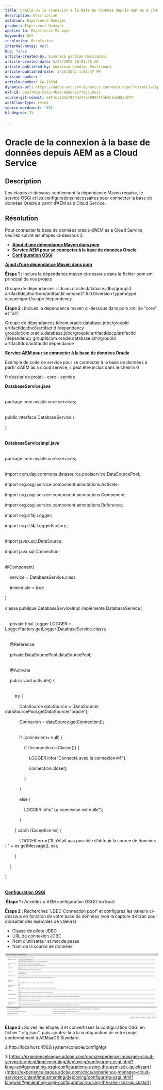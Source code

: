```yaml
---
title: Oracle de la connexion à la base de données depuis AEM as a Cloud Service
description: Description
solution: Experience Manager
product: Experience Manager
applies-to: Experience Manager
keywords: KCS
resolution: Resolution
internal-notes: null
bug: false
article-created-by: Kumaresa pandian Masilamani
article-created-date: 5/25/2022 10:01:25 AM
article-published-by: Kumaresa pandian Masilamani
article-published-date: 5/25/2022 1:01:47 PM
version-number: 1
article-number: KA-19694
dynamics-url: https://adobe-ent.crm.dynamics.com/main.aspx?forceUCI=1&pagetype=entityrecord&etn=knowledgearticle&id=69414ca1-11dc-ec11-a7b6-0022480b073d
exl-id: 6a23706e-5812-4ba9-a9a6-127785c169c2
source-git-commit: e8f4ca2dd578944d4fe399074fab461de88ad247
workflow-type: tm+mt
source-wordcount: '351'
ht-degree: 1%

---
```


# Oracle de la connexion à la base de données depuis AEM as a Cloud Service

## Description


Les étapes ci-dessous contiennent la dépendance Maven requise, le service OSGi et les configurations nécessaires pour connecter la base de données Oracle à partir d’AEM as a Cloud Service.


## Résolution


Pour connecter la base de données oracle d’AEM as a Cloud Service, veuillez suivre les étapes ci-dessous 3.

- <u><b>Ajout d’une dépendance Maven dans pom</b></u>
- <u><b>Service AEM pour se connecter à la base de données Oracle</b></u>
- <u><b>Configuration OSGi</b></u>


<u><b>Ajout d’une dépendance Maven dans pom</b></u>

<b>Étape 1 :</b> Inclure la dépendance maven ci-dessous dans le fichier pom.xml principal de vos projets

Groupe de dépendances : Idcom.oracle.database.jdbc/groupId artifactIdojdbc-bom/artifactId version21.5.0.0/version typom/type scopeimport/scope /dependency

<b>Étape 2 : </b>Incluez la dépendance maven ci-dessous dans pom.xml de &quot;core&quot; et &quot;all&quot;.

Groupe de dépendances Idcom.oracle.database.jdbc/groupId artifactIdojdbc8/artifactId /dependency groupIdcom.oracle.database.jdbc/groupId artifactIducp/artifactId /dependency groupIdcom.oracle.database.xml/groupId artifactIddb/artifactId dépendance

<u><b>Service AEM pour se connecter à la base de données Oracle</b></u>

Exemple de code de service pour se connecter à la base de données à partir d’AEM as a cloud service, il peut être inclus dans le chemin 0

0 dossier de projet - core - service

<b>DatabaseService.java</b>
<br><br><br>package com.mysite.core.services;<br> <br><br>public interface DatabaseService {<br><br>}<br><br><br>
<b>DatabaseServiceImpl.java</b>
<br><br><br>package com.mysite.core.services;<br> <br><br>import com.day.commons.datasource.poolservice.DataSourcePool;<br><br>import org.osgi.service.component.annotations.Activate;<br><br>import org.osgi.service.component.annotations.Component;<br><br>import org.osgi.service.component.annotations.Reference;<br><br>import org.slf4j.Logger;<br><br>import org.slf4j.LoggerFactory ;<br> <br><br>import javax.sql.DataSource;<br><br>import java.sql.Connection;<br> <br><br>@Component(<br><br>    service = DatabaseService.class,<br><br>    immediate = true<br><br>)<br><br>classe publique DatabaseServiceImpl implémente DatabaseService{<br> <br><br>    private final Logger LOGGER = LoggerFactory.getLogger(DatabaseService.class);<br> <br><br>    @Reference<br><br>    private DataSourcePool dataSourcePool;<br> <br><br>    @Activate<br><br>    public void activate() {<br> <br><br>        try {<br><br>            DataSource dataSource = (DataSource) dataSourcePool.getDataSource(&quot;oracle&quot;);<br><br>            Connexion = dataSource.getConnection();<br> <br><br>            if (connexion)= null) {<br><br>                if (!connection.isClosed()) {<br><br>                    LOGGER.info(&quot;Connecté avec la connexion #4&quot;);<br><br>                    connection.close();<br><br>                }<br><br>            }<br><br>            else {<br><br>                LOGGER.info(&quot;La connexion est nulle&quot;);<br><br>            }<br><br>        } catch (Exception ex) {<br><br>            LOGGER.error(&quot;Il n’était pas possible d’obtenir la source de données : &quot; + ex.getMessage(), ex);<br><br>        }<br><br>    }<br><br>}<br><br><br>
<u><b>Configuration OSGi</b></u>

<b> Étape 1 : </b>Accédez à AEM configuration OSGI2 en local.

<b>Étape 2 : </b>Recherchez &quot;JDBC Connection pool&quot; et configurez les valeurs ci-dessous en fonction de votre base de données (voir la capture d’écran pour consulter des exemples de valeurs).

- Classe de pilote JDBC
- URL de connexion JDBC
- Nom d’utilisateur et mot de passe
- Nom de la source de données


![](assets/265e1a49-24dc-ec11-a7b6-0022480b073d.png)

<b>Étape 3 : </b>Suivez les étapes 3 et convertissez la configuration OSGi en fichier &quot;.cfg.json&quot;, puis ajoutez-la à la configuration de votre projet conformément à AEMaaCS Standard.

2 http://localhost:4502/system/console/configMgr

3 [https://experienceleague.adobe.com/docs/experience-manager-cloud-service/content/implementing/deploying/configuring-osgi.html?lang=en#generating-osgi-configurations-using-the-aem-sdk-quickstart](https://experienceleague.adobe.com/docs/experience-manager-cloud-service/content/implementing/deploying/configuring-osgi.html?lang=en#generating-osgi-configurations-using-the-aem-sdk-quickstart)

